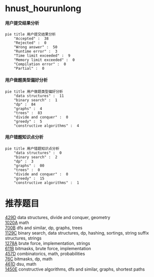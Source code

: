 # hnust_hourunlong

<!-- tabs:start -->



#### **用户提交结果分析**

```mermaid
pie title 用户提交结果分析
    "Accepted" :  38
    "Rejected" :  0
    "Wrong answer" :  50
    "Runtime error" :  3
    "Time limit exceeded" :  9
    "Memory limit exceeded" :  0
    "Compilation error" :  0
    "Partial" :  0
```

#### **用户做题类型偏好分析**

```mermaid
pie title 用户做题类型偏好分析
    "data structures" :  11
    "binary search" :  1
    "dp" :  84
    "graphs" :  4
    "trees" :  83
    "divide and conquer" :  0
    "greedy" :  5
    "constructive algorithms" :  4
```
#### **用户错题知识点分析**

```mermaid
pie title 用户错题知识点分析
    "data structures" :  0
    "binary search" :  2
    "dp" :  3
    "graphs" :  00
    "trees" :  0
    "divide and conquer" :  0
    "greedy" :  15
    "constructive algorithms" :  1
```



<!-- tabs:end -->
# 推荐题目
[429D](https://codeforces.com/contest/429/problem/D)		data structures,
                        divide and conquer,
                        geometry		  
[1020A](https://codeforces.com/contest/1020/problem/A)		math		  
[700B](https://codeforces.com/contest/700/problem/B)		dfs and similar,
                        dp,
                        graphs,
                        trees		  
[1129C](https://codeforces.com/contest/1129/problem/C)		binary search,
                        data structures,
                        dp,
                        hashing,
                        sortings,
                        string suffix structures,
                        strings		  
[1278A](https://codeforces.com/contest/1278/problem/A)		brute force,
                        implementation,
                        strings		  
[611B](https://codeforces.com/contest/611/problem/B)		bitmasks,
                        brute force,
                        implementation		  
[457D](https://codeforces.com/contest/457/problem/D)		combinatorics,
                        math,
                        probabilities		  
[76C](https://codeforces.com/contest/76/problem/C)		bitmasks,
                        dp,
                        math		  
[461D](https://codeforces.com/contest/461/problem/D)		dsu,
                        math		  
[1450E](https://codeforces.com/contest/1450/problem/E)		constructive algorithms,
                        dfs and similar,
                        graphs,
                        shortest paths		  
